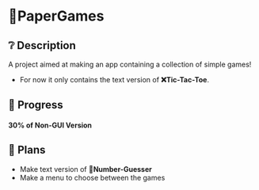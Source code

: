 # 📝PaperGames
## ❔ Description
A project aimed at making an app containing a collection of simple games!
- For now it only contains the text version of **❌Tic-Tac-Toe**.
## 🚀 Progress
#### 30% of Non-GUI Version
## 📜 Plans
- Make text version of **🔢Number-Guesser**
- Make a menu to choose between the games
